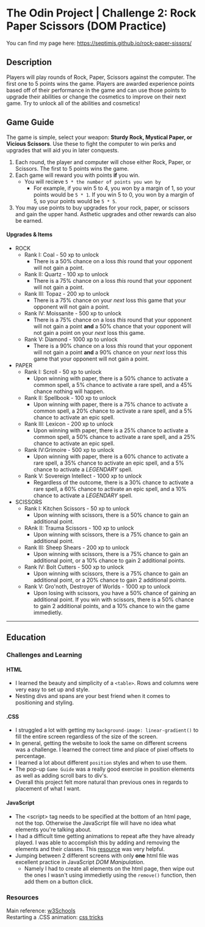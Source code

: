 # The Odin Project | Challenge 2: Rock Paper Scissors (DOM Practice)
You can find my page here: https://septimis.github.io/rock-paper-sissors/

## Description
Players will play rounds of Rock, Paper, Scissors against the computer.  The first one to 5 points wins the game.  Players are awarded experience points based off of their performance in the game and can use those points to upgrade their abilities or change the cosmetics to improve on their next game.  Try to unlock all of the abilities and cosmetics!  


## Game Guide
The game is simple, select your weapon: <b>Sturdy Rock, Mystical Paper, or Vicious Scissors</b>.  Use these to fight the computer to win perks and upgrades that will aid you in later conquests.

1. Each round, the player and computer will chose either Rock, Paper, or Scissors.  The first to 5 points wins the game.
1. Each game will reward you with points **if** you win.
    - You will recieve `5 * the number of points you won by`
        - For example, if you win 5 to 4, you won by a margin of 1, so your points would be `5 * 1`.  If you win 5 to 0, you won by a margin of 5, so your points would be `5 * 5`.
1. You may use points to buy upgrades for your rock, paper, or scissors and gain the upper hand.  Asthetic upgrades and other rewards can also be earned.
#### Upgrades & Items
-   ROCK
    - Rank I: Coal - 50 xp to unlock
        - There is a 50% chance on a loss *this* round that your opponent will not gain a point. 
    - Rank II: Quartz - 100 xp to unlock
        - There is a 75% chance on a loss *this* round that your opponent will not gain a point.
    - Rank III: Topaz - 200 xp to unlock
        - There is a 75% chance on your *next* loss this game that your opponent will not gain a point.
    - Rank IV: Moissanite - 500 xp to unlock
        - There is a 75% chance on a loss *this* round that your opponent will not gain a point **and** a 50% chance that your opponent will not gain a point on your *next* loss this game.
    - Rank V: Diamond - 1000 xp to unlock
        - There is a 90% chance on a loss *this* round that your opponent will not gain a point **and** a 90% chance on your *next* loss this game that your opponent will not gain a point.
- PAPER
    - Rank I: Scroll - 50 xp to unlock
        - Upon winning with paper, there is a 50% chance to activate a common spell, a 5% chance to activate a rare spell, and a 45% chance nothing will happen.
    - Rank II: Spellbook - 100 xp to unlock
        - Upon winning with paper, there is a 75% chance to activate a common spell, a 20% chance to activate a rare spell, and a 5% chance to activate an epic spell.
    - Rank III: Lexicon - 200 xp to unlock
        - Upon winning with paper, there is a 25% chance to activate a common spell, a 50% chance to activate a rare spell, and a 25% chance to activate an epic spell.
    - Rank IV:Grimoire - 500 xp to unlock
        - Upon winning with paper, there is a 60% chance to activate a rare spell, a 35% chance to activate an epic spell, and a 5% chance to activate a *LEGENDARY* spell.
    - Rank V: Sovereign Intellect - 1000 xp to unlock
        - Regardless of the outcome, there is a 30% chance to activate a rare spell, a 60% chance to activate an epic spell, and a 10% chance to activate a *LEGENDARY* spell.
- SCISSORS
    - Rank I: Kitchen Scissors - 50 xp to unlock
        - Upon winning with scissors, there is a 50% chance to gain an additional point.
    - RAnk II: Trauma Scissors - 100 xp to unlock
        - Upon winning with scissors, there is a 75% chance to gain an additional point.
    - Rank III: Sheep Shears - 200 xp to unlock
        - Upon winning with scissors, there is a 75% chance to gain an additional point, or a 10% chance to gain 2 additional points.
    - Rank IV: Bolt Cutters - 500 xp to unlock
        - Upon winning with scissors, there is a 75% chance to gain an additional point, or a 20% chance to gain 2 additional points.
    - Rank V: Gro'noth, Destroyer of Worlds - 1000 xp to unlock
        - Upon losing with scissors, you have a 50% chance of gaining an additional point.  If you win with scissors, there is a 50% chance to gain 2 additional points, and a 10% chance to win the game immedietly.
---
## Education

### Challenges and Learning
#### HTML
 - I learned the beauty and simplicity of a `<table>`.  Rows and columns were very easy to set up and style.
 - Nesting divs and spans are your best friend when it comes to positioning and styling.
#### .CSS
 - I struggled a lot with getting my `background-image: linear-gradient()` to fill the entire screen regardless of the size of the screen.
 - In general, getting the website to look the same on different screens was a challenge.  I learned the correct time and place of pixel offsets to percentage.
 - I learned a lot about different `position` styles and when to use them.
 - The pop-up `Game Guide` was a really good exercise in position elements as well as adding scroll bars to div's.
 - Overall this project felt more natural than previous ones in regards to placement of what I want.
#### JavaScript
- The \<script> tag needs to be specified at the bottom of an html page, not the top.  Otherwise the JavaScript file will have no idea what elements you're talking about.
- I had a difficult time getting animations to repeat afte they have already played.  I was able to accomplish this by adding and removing the elements and their classes. This [resource](https://css-tricks.com/restart-css-animation/) was very helpful.
- Jumping between 2 different screens with only **one** html file was excellent practice in JavaScript *DOM Manipulation*.
    - Namely I had to create all elements on the html page, then wipe out the ones I wasn't using immedietly using the `remove()` function, then add them on a button click.

### Resources
Main reference: [w3Schools](https://www.w3schools.com/) \
Restarting a .CSS animation: [css tricks](https://css-tricks.com/restart-css-animation/)